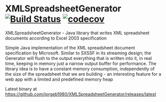 XMLSpreadsheetGenerator [![Build Status](https://travis-ci.org/jorgeb1980/XMLSpreadsheetGenerator.svg?branch=master)](https://travis-ci.org/jorgeb1980/XMLSpreadsheetGenerator/builds/latest) [![codecov](https://codecov.io/gh/jorgeb1980/XMLSpreadsheetGenerator/branch/master/graph/badge.svg)](https://codecov.io/gh/jorgeb1980/XMLSpreadsheetGenerator)
=======================

XMLSpreadsheetGenerator - Java library that writes XML spreadsheet documents according to Excel 2003 specification

Simple Java implementation of the XML spreadsheet document specification by Microsoft.  Similar to SXSSF in its streaming
design; the Generator will flush to the output everything that is written into it, in real time, keeping in memory just a
narrow output buffer for performance.  The library idea is to have a constant memory consumption, independently of the size
of the spreadsheet that we are building - an interesting feature for a web app with a limited and predefined memory heap

Latest binary at
https://github.com/jorgeb1980/XMLSpreadsheetGenerator/releases/latest

